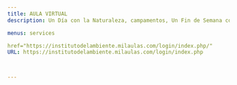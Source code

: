 ```yaml
---
title: AULA VIRTUAL
description: Un Día con la Naturaleza, campamentos, Un Fin de Semana con la Naturaleza y más eventos para grupos.

menus: services

href="https://institutodelambiente.milaulas.com/login/index.php/"
URL: https://institutodelambiente.milaulas.com/login/index.php



---
```

